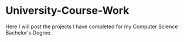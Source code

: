 # University-Course-Work
Here I will post the projects I have completed for my Computer Science Bachelor's Degree.
